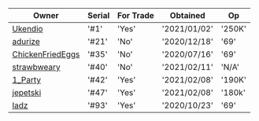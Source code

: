 | Owner | Serial | For Trade | Obtained | Op |
| ---| --- | --- | --- | --- |
| [Ukendio](https://www.rolimons.com/player/97718174) | '#1' | 'Yes' | '2021/01/02' | '250K' |
| [adurize](https://www.rolimons.com/player/57987655) | '#21' | 'No' | '2020/12/18' | '69' |
| [ChickenFriedEggs](https://www.rolimons.com/player/77476651) | '#35' | 'No' | '2020/07/16' | '69' |
| [strawbweary](https://www.rolimons.com/player/553613550) | '#40' | 'No' | '2021/02/11' | 'N/A'
| [1_Party](https://www.rolimons.com/player/42101188) | '#42' | 'Yes' | '2021/02/08' | '190K'
| [jepetski](https://www.rolimons.com/player/129796060) | '#47' | 'Yes' | '2021/02/08' | '180k'
| [Iadz](https://www.rolimons.com/player/99724216) | '#93' | 'Yes' | '2020/10/23' | '69' | 

